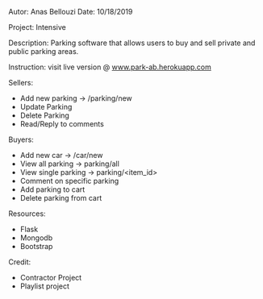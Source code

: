 Autor: Anas Bellouzi
Date: 10/18/2019

Project: Intensive

Description: Parking software that allows users to buy and sell private and public parking areas.

Instruction: visit live version @ www.park-ab.herokuapp.com

Sellers:
  - Add new parking -> /parking/new
  - Update Parking
  - Delete Parking
  - Read/Reply to comments

Buyers:
  - Add new car -> /car/new
  - View all parking -> parking/all
  - View single parking -> parking/<item_id>
  - Comment on specific parking
  - Add parking to cart
  - Delete parking from cart

Resources:
  - Flask
  - Mongodb
  - Bootstrap

Credit:
  - Contractor Project
  - Playlist project
